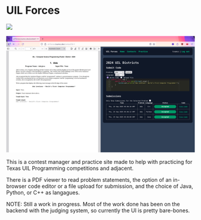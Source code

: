 # UIL Forces

![](https://hackatime-badge.hackclub.com/U091YQ9F6B0/uil-forces)

![Screenshot of the side by side pdf viewer and submission panel](./assets/screenshot.png)

This is a contest manager and practice site made to help with practicing for Texas UIL Programming competitions and adjacent.

There is a PDF viewer to read problem statements, the option of an in-browser code editor or a file upload for submission, and the choice of Java, Python, or C++ as langagues.

NOTE: Still a work in progress. Most of the work done has been on the backend with the judging system, so currently the UI is pretty bare-bones.
